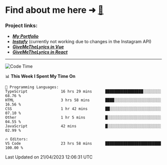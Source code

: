 # Find about me here ➜ [🧑](https://pauabella.dev)

### Project links:
- ***[My Portfolio](https://pauabella.dev)***
- ***[Instafy](https://instafy.me)*** (currently not working due to changes in the Instagram API)
- ***[GiveMeTheLyrics in Vue](https://lyrics.pauabella.dev)***
- ***[GiveMeTheLyrics in React](https://pauabella.dev/GiveMeTheLyrics)***

---
<!--START_SECTION:waka-->
![Code Time](http://img.shields.io/badge/Code%20Time-2%2C097%20hrs%2010%20mins-blue)

📊 **This Week I Spent My Time On** 

```text
💬 Programming Languages: 
TypeScript               16 hrs 29 mins      █████████████████░░░░░░░░   68.76 % 
HTML                     3 hrs 58 mins       ████░░░░░░░░░░░░░░░░░░░░░   16.56 % 
CSS                      1 hr 42 mins        ██░░░░░░░░░░░░░░░░░░░░░░░   07.10 % 
Other                    1 hr 5 mins         █░░░░░░░░░░░░░░░░░░░░░░░░   04.55 % 
JavaScript               42 mins             █░░░░░░░░░░░░░░░░░░░░░░░░   02.99 % 

🔥 Editors: 
VS Code                  23 hrs 58 mins      █████████████████████████   100.00 % 
```


 Last Updated on 21/04/2023 12:06:31 UTC
<!--END_SECTION:waka-->
